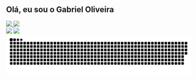 ## Olá, eu sou o Gabriel Oliveira
 <div>
  <a href="https://github.com/goliverpro">
  <img height="180em" src="https://github-readme-stats.vercel.app/api?username=goliverpro&show_icons=true&theme=blue-green&include_all_commits=true&count_private=true"/>
  <img height="180em" src="https://github-readme-stats.vercel.app/api/top-langs/?username=goliverpro&layout=compact&langs_count=7&theme=blue-green"/>
</div>
<div>

 </div>
<div> 
  <a href = "mailto:gosilva.pro@gmail.com"><img src="https://img.shields.io/badge/-Gmail-%23333?style=for-the-badge&logo=gmail&logoColor=white" target="_blank"></a>
  <a href="https://www.linkedin.com/in/gosilvapro" target="_blank"><img src="https://img.shields.io/badge/-LinkedIn-%230077B5?style=for-the-badge&logo=linkedin&logoColor=white" target="_blank"></a> 
  <img src= "https://github.com/goliverpro/goliverpro/blob/output/github-contribution-grid-snake.svg">
 
</div>


 
